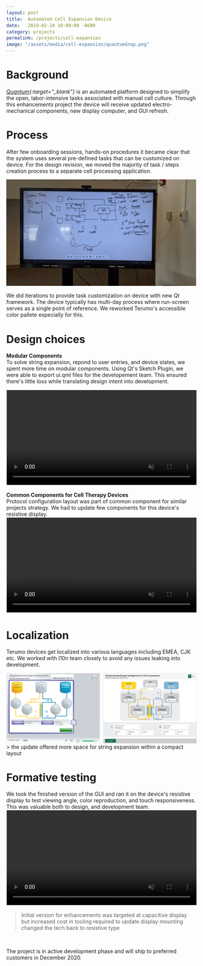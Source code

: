 ```yaml
---
layout: post
title:  Automated Cell Expansion Device
date:   2019-02-10 10:00:00 -0600
category: projects
permalink: /projects/cell-expansion
image: "/assets/media/cell-expansion/quantumSnap.png"
---
```

# Background
*[Quantum](https://www.terumobct.com/quantum "Open Terumo Product Page"){:target="_blank"}* is an automated platform designed to simplify the open, labor-intensive tasks associated with manual cell culture. Through this enhancements project the device will receive updated electro-mechanical components, new display computer, and GUI refresh.  

# Process
After few onboarding sessions, hands-on procedures it became clear that the system uses several pre-defined tasks that can be customized on device. For the design revision, we moved the majority of task / steps creation process to a separate cell processing application. 

![Whiteboard session](/assets/media/cell-expansion/whiteBoard.jpg)  

We did iterations to provide task customization on device with new Qt framework. The device typically has multi-day process where run-screen serves as a single point of reference. We reworked Terumo's accessible color pallete especially for this.  

# Design choices
**Modular Components**  
To solve string expansion, repond to user entries, and device states, we spent more time on modular components. Using Qt's Sketch Plugin, we were able to export ui.qml files for the developement team. This ensured there's little loss while translating design intent into development.  

<video width="100%" height="auto" controls muted style="border: 1px solid #ECEDED;">
  <source src="/assets/media/cell-expansion/QComponents.mp4" type="video/mp4">
  Your browser does not support the video tag.
</video>
<br>

**Common Components for Cell Therapy Devices**  
Protocol configuration layout was part of common component for similar projects strategy. We had to update few components for this device's resistive display.  
<video width="100%" height="auto" controls muted style="border: 1px solid #ECEDED;">
  <source src="/assets/media/cell-expansion/protocolConfig.mov" type="video/mp4">
  Your browser does not support the video tag.
</video>
<br>

# Localization
Terumo devices get localized into various languages including EMEA, CJK etc. We worked with l10n team closely to avoid any issues leaking into development.  
<div style="
    display: grid;
    grid-template-columns: repeat(auto-fit, minmax(200px, 1fr));
    grid-gap: 10px;
    /* grid-auto-rows: minmax(100px, auto); */
">
    <img src="/assets/media/cell-expansion/AlterConfigScreen.png" alt="old design" style="border: 1px solid #ECEDED;">
    <img src="/assets/media/cell-expansion/ICECWashout-German.png" alt="new design" style="border: 1px solid #ECEDED;">
</div>
<span></span>
> the update offered more space for string expansion within a compact layout

<br>

# Formative testing
We took the finished version of the GUI and ran it on the device's resistive display to test viewing angle, color reproduction, and touch responsiveness. This was valuable both to design, and development team.  
<video width="100%" height="auto" controls muted style="border: 1px solid #ECEDED;">
  <source src="/assets/media/cell-expansion/cellExpansionDisplayTest.mp4" type="video/mp4">
  Your browser does not support the video tag.
</video>
> Initial version for enhancements was targeted at capacitive display but increased cost in tooling required to update display mounting changed the tech back to resistive type  

<br>

The project is in active development phase and will ship to preferred customers in December 2020.